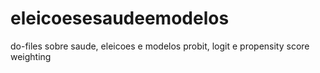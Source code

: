 # eleicoesesaudeemodelos
do-files sobre saude, eleicoes e modelos probit, logit e propensity score weighting
